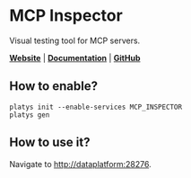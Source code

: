 # MCP Inspector

Visual testing tool for MCP servers.

**[Website](https://modelcontextprotocol.io/)** | **[Documentation](https://modelcontextprotocol.io/introduction)** | **[GitHub](https://github.com/modelcontextprotocol/inspector)**

## How to enable?

```
platys init --enable-services MCP_INSPECTOR
platys gen
```

## How to use it?

Navigate to <http://dataplatform:28276>.
